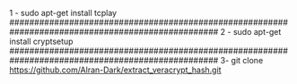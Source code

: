 1 - sudo apt-get install tcplay
##################################################################################################
2 - sudo apt-get install cryptsetup
##################################################################################################
3- git clone https://github.com/Alran-Dark/extract_veracrypt_hash.git
